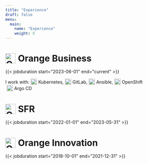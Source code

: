 ```yaml
---
title: "Experience"
draft: false
menu:
  main:
    name: "Experience"
    weight: 5
---
```


<h1 style="display: flex; align-items: center; margin-bottom: 1rem;">
  <img src="/icons/orange.svg" alt="Orange Business" width="32" height="32" style="margin-right: 8px;">
  Orange Business
</h1>
{{< jobduration start="2023-06-01" end="current" >}}
<p style="display: flex; align-items: center; flex-wrap: wrap;">
I work with:
<span style="display: flex; align-items: center; margin-left: 4px;">
  <img src="/icons/kubernetes.svg" alt="Kubernetes" width="20" height="20" style="margin-right: 4px;" title="Kubernetes">Kubernetes,
</span>
<span style="display: flex; align-items: center; margin-left: 4px;">
  <img src="/icons/gitlab.svg" alt="GitLab" width="20" height="20" style="margin-right: 4px;" title="Gitlab">GitLab,
</span>
<span style="display: flex; align-items: center; margin-left: 4px;">
  <img src="/icons/ansible.svg" alt="Ansible" width="20" height="20" style="margin-right: 4px;" title="Ansible">Ansible, 
</span>
<span style="display: flex; align-items: center; margin-left: 4px;">
  <img src="/icons/openshift.png" alt="Ansible" width="20" height="20" style="margin-right: 4px;" title="OpenShift">OpenShift
</span>
<span style="display: flex; align-items: center; margin-left: 4px;">
  <img src="/icons/argocd.svg" alt="Argo CD" width="20" height="20" style="margin-right: 4px;" title="Argo CD">Argo CD
</span>
</p>


<h1 style="display: flex; align-items: center; margin-bottom: 1rem;">
  <img src="/icons/sfr.svg" alt="Orange Business" width="32" height="32" style="margin-right: 8px;">
  SFR
</h1>
{{< jobduration start="2022-01-01" end="2023-05-31" >}}


<h1 style="display: flex; align-items: center; margin-bottom: 1rem;">
  <img src="/icons/orange.svg" alt="Orange Innovation" width="32" height="32" style="margin-right: 8px;">
  Orange Innovation
</h1>

{{< jobduration start="2018-10-01" end="2021-12-31" >}}

